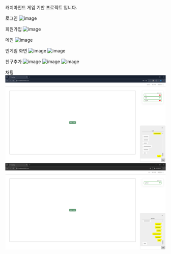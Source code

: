 캐치마인드 게임 기반 프로젝트 입니다.

로그인
![image](https://github.com/gyeongjunGitHub/web-game/assets/147642843/a6178be4-53ed-4544-95e2-16979adc9793)

회원가입
![image](https://github.com/gyeongjunGitHub/web-game/assets/147642843/e0b5bf20-5835-4511-b2f2-e67e8d7efe05)

메인
![image](https://github.com/gyeongjunGitHub/web-game/assets/147642843/224b97ab-05ff-4e27-a03a-44fbfe1e3c0b)

인게임 화면
![image](https://github.com/gyeongjunGitHub/web-game/assets/147642843/31b0941c-d194-4256-a54b-eeb406a7fea1)
![image](https://github.com/gyeongjunGitHub/web-game/assets/147642843/64d52593-fb1d-4407-8c06-fc05fc5127f0)

친구추가
![image](https://github.com/gyeongjunGitHub/web-game/assets/147642843/13c04685-cf86-4783-a843-176499956b0d)
![image](https://github.com/gyeongjunGitHub/web-game/assets/147642843/bfcc48b8-f483-4ccc-802e-698ec36cd11d)
![image](https://github.com/gyeongjunGitHub/web-game/assets/147642843/8bce254d-3c67-44f2-ae5b-b945b280606b)

채팅
![alt text](image.png)
![alt text](image-1.png)
